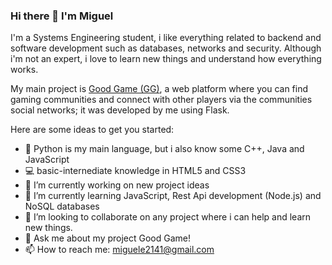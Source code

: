 ### Hi there 👋 I'm Miguel

I'm a Systems Engineering student, i like everything related to backend and software development such as databases, networks and security. Although i'm not an expert, i love to learn new things and understand how everything works.

My main project is <a href="https://goodgameweb.herokuapp.com" target="_blank">Good Game (GG)</a>, a web platform where you can find gaming communities and connect with other players via the communities social networks; it was developed by me using Flask.

Here are some ideas to get you started:

- 🐍 Python is my main language, but i also know some C++, Java and JavaScript
- 💻 basic-internediate knowledge in HTML5 and CSS3 
- 🔭 I’m currently working on new project ideas
- 🌱 I’m currently learning JavaScript, Rest Api development (Node.js) and NoSQL databases
- 👯 I’m looking to collaborate on any project where i can help and learn new things.
- 💬 Ask me about my project Good Game!
- 📫 How to reach me: miguele2141@gmail.com
<!--- 🤔 I’m looking for help with -->
